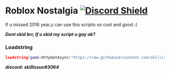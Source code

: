 # Roblox Nostalgia [![Discord Shield](https://discordapp.com/api/guilds/958056630321303602/widget.png)](https://discord.gg/YankXvkWF4)
If u missed 2016 year,u can use this scripto
so cool and good :(

***Dont skid brr, If u skid my script u gay ok?***

### Loadstring
```lua
loadstring(game:HttpGetAsync("https://raw.githubusercontent.com/skillissue0/RobloxNostalgia2016/main/source"))()
```

***discord: skillissue#3064***
